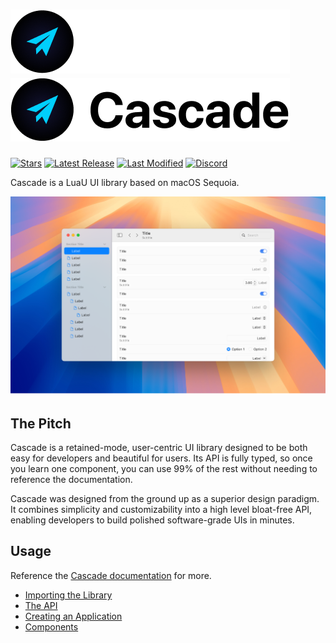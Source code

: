 # ![Cascade span dark](assets/cascade_span_dark.png#gh-dark-mode-only) ![Cascade span light](assets/cascade_span_light.png#gh-light-mode-only)

[stars]: https://github.com/biggaboy212/Cascade/stargazers
[lastrel]: https://github.com/biggaboy212/Cascade/releases/latest
[lastcom]: https://github.com/biggaboy212/Cascade/commits
[disc]: https://discord.gg/2cB4vBAEWk

[badges/stars]: https://img.shields.io/github/stars/biggaboy212/Cascade?label=Stars&logo=GitHub
[badges/lastrel]: https://img.shields.io/github/v/release/biggaboy212/Cascade?include_prereleases&label=Latest%20Release
[badges/lastcom]: https://img.shields.io/github/last-commit/biggaboy212/Cascade?label=Last%20Modifed
[badges/disc]: https://img.shields.io/discord/1384338360012898406?&label=Discord

[![Stars][badges/stars]][stars]
[![Latest Release][badges/lastrel]][lastrel]
[![Last Modified][badges/lastcom]][lastcom]
[![Discord][badges/disc]][disc]

Cascade is a LuaU UI library based on macOS Sequoia.

![Cascade](assets/cascade_show.png)

## The Pitch

Cascade is a retained-mode, user-centric UI library designed to be both easy for developers and beautiful for users. Its API is fully typed, so once you learn one component, you can use 99% of the rest without needing to reference the documentation.

Cascade was designed from the ground up as a superior design paradigm. It combines simplicity and customizability into a high level bloat-free API, enabling developers to build polished software-grade UIs in minutes.

## Usage

Reference the [Cascade documentation](https://biggaboy212.github.io/Cascade/) for more.

- [Importing the Library](https://biggaboy212.github.io/Cascade/Getting%20Started/importing-the-library/)
- [The API](https://biggaboy212.github.io/Cascade/Getting%20Started/the-api/)
- [Creating an Application](https://biggaboy212.github.io/Cascade/Getting%20Started/creating-an-application/)
- [Components](https://biggaboy212.github.io/Cascade/Components/)
